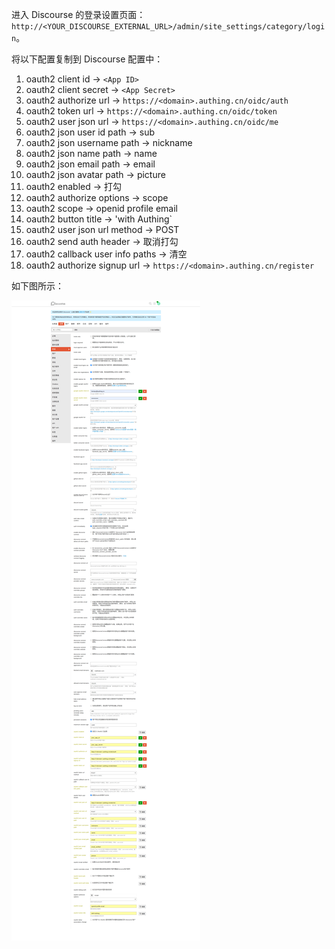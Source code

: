 <IntegrationDetailCard title="配置 Discourse SSO 登录">

进入 Discourse 的登录设置页面：`http://<YOUR_DISCOURSE_EXTERNAL_URL>/admin/site_settings/category/login`。

将以下配置复制到 Discourse 配置中：

1. oauth2 client id → `<App ID>`
2. oauth2 client secret → `<App Secret>`
3. oauth2 authorize url → `https://<domain>.authing.cn/oidc/auth`
4. oauth2 token url → `https://<domain>.authing.cn/oidc/token`
5. oauth2 user json url → `https://<domain>.authing.cn/oidc/me`
6. oauth2 json user id path → sub
7. oauth2 json username path → nickname
8. oauth2 json name path → name
9. oauth2 json email path → email
10. oauth2 json avatar path → picture
11. oauth2 enabled → 打勾
12. oauth2 authorize options → scope
13. oauth2 scope → openid profile email
14. oauth2 button title → 'with Authing`
15. oauth2 user json url method → POST
16. oauth2 send auth header → 取消打勾
17. oauth2 callback user info paths → 清空
18. oauth2 authorize signup url → `https://<domain>.authing.cn/register`

如下图所示：

<img src="../../images/integration/discourse/config.png" class="md-img-padding" />

</IntegrationDetailCard>
